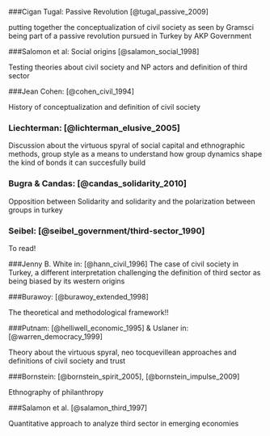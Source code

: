 ###Cigan Tugal: Passive Revolution [@tugal_passive_2009]

putting together the conceptualization of civil society as seen by Gramsci being part of a passive revolution pursued in Turkey by AKP Government

###Salomon et al: Social origins [@salamon_social_1998]

Testing theories about civil society and NP actors and definition of third sector

###Jean Cohen: [@cohen_civil_1994]

History of conceptualization and definition of civil society

### Liechterman: [@lichterman_elusive_2005]

Discussion about the virtuous spyral of social capital and ethnographic methods, group style as a means to understand how group dynamics shape the kind of bonds it can succesfully build

### Bugra & Candas: [@candas_solidarity_2010]

Opposition between Solidarity and solidarity and the polarization between groups in turkey

### Seibel: [@seibel_government/third-sector_1990]

To read!

###Jenny B. White in: [@hann_civil_1996]
The case of civil society in Turkey, a different interpretation challenging the definition of third sector as being biased by its western origins

###Burawoy: [@burawoy_extended_1998]

The theoretical and methodological framework!!

###Putnam: [@helliwell_economic_1995] & Uslaner in: [@warren_democracy_1999]

Theory about the virtuous spyral, neo tocquevillean approaches and definitions of civil society and trust

###Bornstein: [@bornstein_spirit_2005], [@bornstein_impulse_2009]

Ethnography of philanthropy

###Salamon et al. [@salamon_third_1997]

Quantitative approach to analyze third sector in emerging economies
